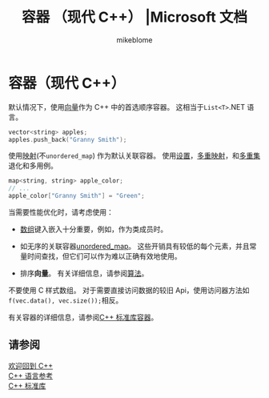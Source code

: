 ﻿---
title: "容器 （现代 C++） |Microsoft 文档"
ms.custom: 
ms.date: 1/18/2018
ms.reviewer: 
ms.suite: 
ms.technology:
- cpp-language
ms.tgt_pltfrm: 
ms.topic: article
dev_langs:
- C++
author: mikeblome
ms.author: mblome
manager: ghogen
ms.workload:
- cplusplus
ms.openlocfilehash: d43570f644e9627de5a40fc5b824a17e4fd33ffc
ms.sourcegitcommit: 6f40bba1772a09ff0e3843d5f70b553e1a15ab50
ms.translationtype: MT
ms.contentlocale: zh-CN
ms.lasthandoff: 01/22/2018
---
# <a name="containers-modern-c"></a>容器（现代 C++）

默认情况下，使用[向量](../standard-library/vector-class.md)作为 C++ 中的首选顺序容器。 这相当于`List<T>`.NET 语言。

```cpp
vector<string> apples;
apples.push_back("Granny Smith");
```

使用[映射](../standard-library/map-class.md)(不`unordered_map`) 作为默认关联容器。 使用[设置](../standard-library/set-class.md)，[多重映射](../standard-library/multimap-class.md)，和[多重集](../standard-library/multiset-class.md)退化和多用例。

```cpp
map<string, string> apple_color;
// ...
apple_color["Granny Smith"] = "Green";
```

当需要性能优化时，请考虑使用：

- [数组](../standard-library/array-class-stl.md)键入嵌入十分重要，例如，作为类成员时。

- 如无序的关联容器[unordered_map](../standard-library/unordered-map-class.md)。 这些开销具有较低的每个元素，并且常量时间查找，但它们可以作为难以正确有效地使用。

- 排序**向量**。 有关详细信息，请参阅[算法](../cpp/algorithms-modern-cpp.md)。

不要使用 C 样式数组。 对于需要直接访问数据的较旧 Api，使用访问器方法如`f(vec.data(), vec.size());`相反。

有关容器的详细信息，请参阅[C++ 标准库容器](../standard-library/stl-containers.md)。

## <a name="see-also"></a>请参阅

[欢迎回到 C++](../cpp/welcome-back-to-cpp-modern-cpp.md)  
[C++ 语言参考](../cpp/cpp-language-reference.md)  
[C++ 标准库](../standard-library/cpp-standard-library-reference.md)  
